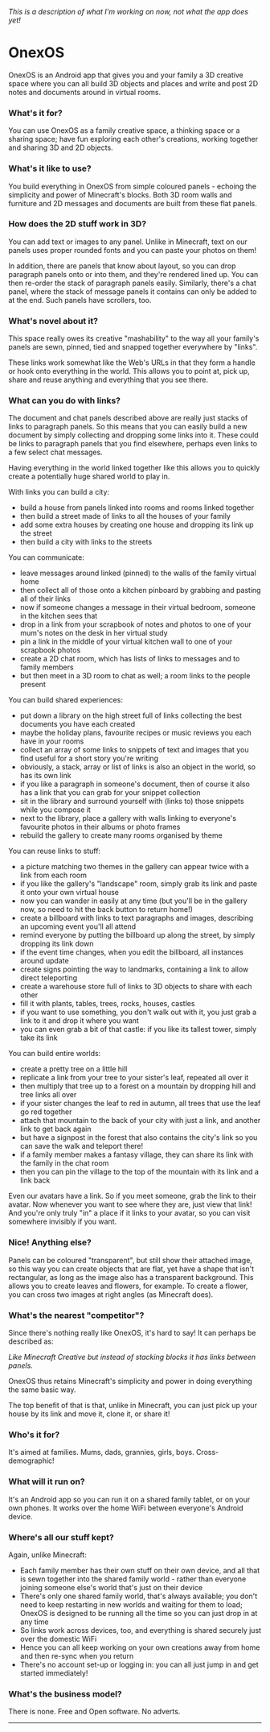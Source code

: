 _This is a description of what I'm working on now, not what the app does yet!_

# OnexOS

OnexOS is an Android app that gives you and your family a 3D creative space where you can
all build 3D objects and places and write and post 2D notes and documents around in
virtual rooms.

### What's it for?

You can use OnexOS as a family creative space, a thinking space or a sharing space; have
fun exploring each other's creations, working together and sharing 3D and 2D objects.

### What's it like to use?

You build everything in OnexOS from simple coloured panels - echoing the simplicity and
power of Minecraft's blocks. Both 3D room walls and furniture and 2D messages and
documents are built from these flat panels.

### How does the 2D stuff work in 3D?

You can add text or images to any panel. Unlike in Minecraft, text on our panels uses
proper rounded fonts and you can paste your photos on them!

In addition, there are panels that know about layout, so you can drop paragraph panels
onto or into them, and they're rendered lined up. You can then re-order the stack of
paragraph panels easily. Similarly, there's a chat panel, where the stack of message
panels it contains can only be added to at the end. Such panels have scrollers, too.

### What's novel about it?

This space really owes its creative "mashability" to the way all your family's panels
are sewn, pinned, tied and snapped together everywhere by "links".

These links work somewhat like the Web's URLs in that they form a handle or hook onto
everything in the world. This allows you to point at, pick up, share and reuse anything
and everything that you see there.

### What can you do with links?

The document and chat panels described above are really just stacks of links to
paragraph panels. So this means that you can easily build a new document by simply
collecting and dropping some links into it. These could be links to paragraph panels
that you find elsewhere, perhaps even links to a few select chat messages.

Having everything in the world linked together like this allows you to quickly create a
potentially huge shared world to play in.

With links you can build a city:

 - build a house from panels linked into rooms and rooms linked together
 - then build a street made of links to all the houses of your family
 - add some extra houses by creating one house and dropping its link up the street
 - then build a city with links to the streets

You can communicate:

 - leave messages around linked (pinned) to the walls of the family virtual home
 - then collect all of those onto a kitchen pinboard by grabbing and pasting all of
   their links
 - now if someone changes a message in their virtual bedroom, someone in the kitchen
   sees that
 - drop in a link from your scrapbook of notes and photos to one of your mum's notes on
   the desk in her virtual study
 - pin a link in the middle of your virtual kitchen wall to one of your scrapbook photos
 - create a 2D chat room, which has lists of links to messages and to family members
 - but then meet in a 3D room to chat as well; a room links to the people present

You can build shared experiences:

 - put down a library on the high street full of links collecting the best documents you
   have each created
 - maybe the holiday plans, favourite recipes or music reviews you each have in your rooms
 - collect an array of some links to snippets of text and images that you find useful for
   a short story you're writing
 - obviously, a stack, array or list of links is also an object in the world, so has its
   own link
 - if you like a paragraph in someone's document, then of course it also has a link that
   you can grab for your snippet collection
 - sit in the library and surround yourself with (links to) those snippets while you
   compose it
 - next to the library, place a gallery with walls linking to everyone's favourite
   photos in their albums or photo frames
 - rebuild the gallery to create many rooms organised by theme

You can reuse links to stuff:

 - a picture matching two themes in the gallery can appear twice with a link from each room
 - if you like the gallery's "landscape" room, simply grab its link and paste it onto
   your own virtual house
 - now you can wander in easily at any time (but you'll be in the gallery now, so need
   to hit the back button to return home!)
 - create a billboard with links to text paragraphs and images, describing an upcoming
   event you'll all attend
 - remind everyone by putting the billboard up along the street, by simply dropping its
   link down
 - if the event time changes, when you edit the billboard, all instances around update
 - create signs pointing the way to landmarks, containing a link to allow direct teleporting
 - create a warehouse store full of links to 3D objects to share with each other
 - fill it with plants, tables, trees, rocks, houses, castles
 - if you want to use something, you don't walk out with it, you just grab a link to it
   and drop it where you want
 - you can even grab a bit of that castle: if you like its tallest tower, simply take
   its link

You can build entire worlds:

 - create a pretty tree on a little hill
 - replicate a link from your tree to your sister's leaf, repeated all over it
 - then multiply that tree up to a forest on a mountain by dropping hill and tree links
   all over
 - if your sister changes the leaf to red in autumn, all trees that use the leaf go red
   together
 - attach that mountain to the back of your city with just a link, and another link to
   get back again
 - but have a signpost in the forest that also contains the city's link so you can save
   the walk and teleport there!
 - if a family member makes a fantasy village, they can share its link with the family
   in the chat room
 - then you can pin the village to the top of the mountain with its link and a link back

Even our avatars have a link. So if you meet someone, grab the link to their avatar. Now
whenever you want to see where they are, just view that link! And you're only truly "in"
a place if it links to your avatar, so you can visit somewhere invisibly if you want.

### Nice! Anything else?

Panels can be coloured "transparent", but still show their attached image, so this
way you can create objects that are flat, yet have a shape that isn't rectangular, as
long as the image also has a transparent background. This allows you to create leaves
and flowers, for example. To create a flower, you can cross two images at right angles
(as Minecraft does).

### What's the nearest "competitor"?

Since there's nothing really like OnexOS, it's hard to say! It can perhaps be described
as:

_Like Minecraft Creative but instead of stacking blocks it has links between panels._

OnexOS thus retains Minecraft's simplicity and power in doing everything the same basic way.

The top benefit of that is that, unlike in Minecraft, you can just pick up your house by
its link and move it, clone it, or share it!

### Who's it for?

It's aimed at families. Mums, dads, grannies, girls, boys. Cross-demographic!

### What will it run on?

It's an Android app so you can run it on a shared family tablet, or on your own phones.
It works over the home WiFi between everyone's Android device.

### Where's all our stuff kept?

Again, unlike Minecraft:

 - Each family member has their own stuff on their own device, and all that is sewn
   together into the shared family world - rather than everyone joining someone else's
   world that's just on their device
 - There's only one shared family world, that's always available; you don't need to keep
   restarting in new worlds and waiting for them to load; OnexOS is designed to be
   running all the time so you can just drop in at any time
 - So links work across devices, too, and everything is shared securely just over the
   domestic WiFi
 - Hence you can all keep working on your own creations away from home and then re-sync
   when you return
 - There's no account set-up or logging in: you can all just jump in and get started
   immediately!

### What's the business model?

There is none. Free and Open software. No adverts.

____________________________________




